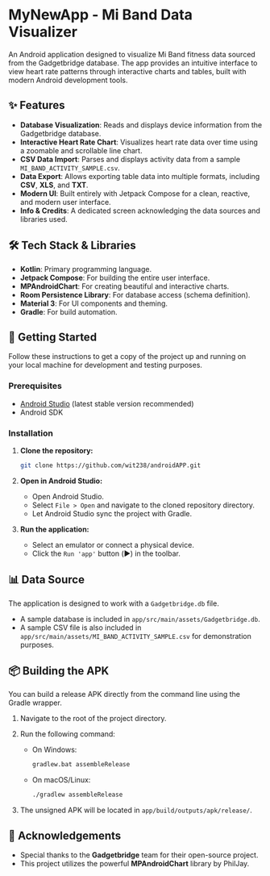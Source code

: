 # MyNewApp - Mi Band Data Visualizer

An Android application designed to visualize Mi Band fitness data sourced from the Gadgetbridge database. The app provides an intuitive interface to view heart rate patterns through interactive charts and tables, built with modern Android development tools.

## ✨ Features

- **Database Visualization**: Reads and displays device information from the Gadgetbridge database.
- **Interactive Heart Rate Chart**: Visualizes heart rate data over time using a zoomable and scrollable line chart.
- **CSV Data Import**: Parses and displays activity data from a sample `MI_BAND_ACTIVITY_SAMPLE.csv`.
- **Data Export**: Allows exporting table data into multiple formats, including **CSV**, **XLS**, and **TXT**.
- **Modern UI**: Built entirely with Jetpack Compose for a clean, reactive, and modern user interface.
- **Info & Credits**: A dedicated screen acknowledging the data sources and libraries used.

## 🛠️ Tech Stack & Libraries

- **Kotlin**: Primary programming language.
- **Jetpack Compose**: For building the entire user interface.
- **MPAndroidChart**: For creating beautiful and interactive charts.
- **Room Persistence Library**: For database access (schema definition).
- **Material 3**: For UI components and theming.
- **Gradle**: For build automation.

## 🚀 Getting Started

Follow these instructions to get a copy of the project up and running on your local machine for development and testing purposes.

### Prerequisites

- [Android Studio](https://developer.android.com/studio) (latest stable version recommended)
- Android SDK

### Installation

1.  **Clone the repository:**
    ```sh
    git clone https://github.com/wit238/androidAPP.git
    ```
2.  **Open in Android Studio:**
    - Open Android Studio.
    - Select `File > Open` and navigate to the cloned repository directory.
    - Let Android Studio sync the project with Gradle.

3.  **Run the application:**
    - Select an emulator or connect a physical device.
    - Click the `Run 'app'` button (▶️) in the toolbar.

## 📊 Data Source

The application is designed to work with a `Gadgetbridge.db` file.

- A sample database is included in `app/src/main/assets/Gadgetbridge.db`.
- A sample CSV file is also included in `app/src/main/assets/MI_BAND_ACTIVITY_SAMPLE.csv` for demonstration purposes.

## 📦 Building the APK

You can build a release APK directly from the command line using the Gradle wrapper.

1.  Navigate to the root of the project directory.
2.  Run the following command:

    - On Windows:
      ```sh
      gradlew.bat assembleRelease
      ```
    - On macOS/Linux:
      ```sh
      ./gradlew assembleRelease
      ```

3.  The unsigned APK will be located in `app/build/outputs/apk/release/`.

## 🙏 Acknowledgements

- Special thanks to the **Gadgetbridge** team for their open-source project.
- This project utilizes the powerful **MPAndroidChart** library by PhilJay.
